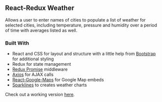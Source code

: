 ## React-Redux Weather

Allows a user to enter names of cities to populate a list of weather for selected cities, including temperature, pressure and humidity over a period of time with averages listed as well.

### Built With

* React and CSS for layout and structure with a little help from [Bootstrap](http://getbootstrap.com/) for additional styling
* Redux for state management
* [Redux Promise](https://github.com/acdlite/redux-promise) middleware
* [Axios](https://github.com/mzabriskie/axios) for AJAX calls
* [React-Google-Maps](https://github.com/tomchentw/react-google-maps) for Google Map embeds
* [Sparklines](https://github.com/borisyankov/react-sparklines) to creates weather charts

Check out a working version [here](weather-danbuda.surge.sh).
